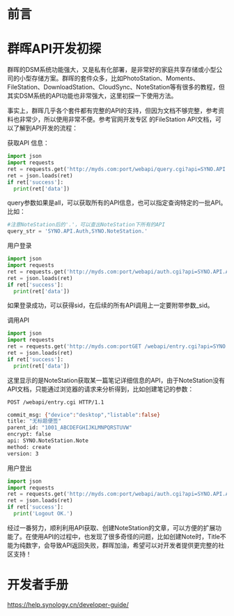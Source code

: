 # 前言

# 群晖API开发初探

群晖的DSM系统功能强大，又是私有化部署，是非常好的家庭共享存储或小型公司的小型存储方案。群晖的套件众多，比如PhotoStation、Moments、FileStation、DownloadStation、CloudSync、NoteStation等有很多的教程，但其实DSM系统的API功能也非常强大，这里初探一下使用方法。

事实上，群晖几乎各个套件都有完整的API的支持，但因为文档不够完整，参考资料也非常少，所以使用非常不便。参考官网开发专区 的FileStation API文档，可以了解到API开发的流程：

获取API 信息：

```py
import json
import requests
ret = requests.get('http://myds.com:port/webapi/query.cgi?api=SYNO.API.Info&version=1&method=query&query=all')
ret = json.loads(ret)
if ret['success']:
  print(ret['data'])
```

query参数如果是all，可以获取所有的API信息，也可以指定查询特定的一批API。比如：

```py
#注意NoteStation后的'.'，可以查出NoteStation下所有的API
query_str = 'SYNO.API.Auth,SYNO.NoteStation.'
```

用户登录

```py
import json
import requests
ret = requests.get('http://myds.com:port/webapi/auth.cgi?api=SYNO.API.Auth&version=3&method=login&account=admin&passwd=12345&session=FileStation&format=sid')
ret = json.loads(ret)
if ret['success']:
  print(ret['data'])
```

如果登录成功，可以获得sid，在后续的所有API调用上一定要附带参数_sid。

调用API

```py
import json
import requests
ret = requests.get('http://myds.com:portGET /webapi/entry.cgi?api=SYNO.NoteStation.Note&method=get&version=3&object_id=NOTE_ID&_sid=SID')
ret = json.loads(ret)
if ret['success']:
  print(ret['data'])
```

这里显示的是NoteStation获取某一篇笔记详细信息的API，由于NoteStation没有API文档，只能通过浏览器的请求来分析得到，比如创建笔记的参数：

```bash
POST /webapi/entry.cgi HTTP/1.1

commit_msg: {"device":"desktop","listable":false}
title: "无标题便签"
parent_id: "1001_ABCDEFGHIJKLMNPQRSTUVW"
encrypt: false
api: SYNO.NoteStation.Note
method: create
version: 3
```

用户登出

```py
import json
import requests
ret = requests.get('http://myds.com:port/webapi/auth.cgi?api=SYNO.API.Auth&version=1&method=logout&session=FileStation')
ret = json.loads(ret)
if ret['success']:
  print('Logout OK.')
```
经过一番努力，顺利利用API获取、创建NoteStation的文章，可以方便的扩展功能了。在使用API的过程中，也发现了很多奇怪的问题，比如创建Note时，Title不能为纯数字，会导致API返回失败，群晖加油，希望可以对开发者提供更完整的社区支持！

# 开发者手册

https://help.synology.cn/developer-guide/
